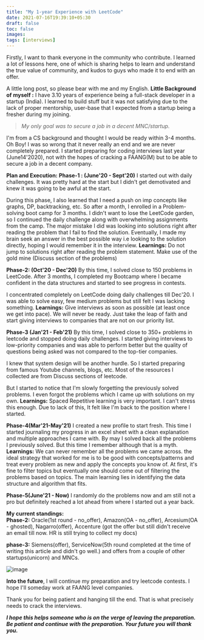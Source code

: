 ```yaml
---
title: "My 1-year Experience with LeetCode"
date: 2021-07-16T19:39:10+05:30
draft: false
toc: false
images:
tags: [interviews]
---  
```

Firstly, I want to thank everyone in the community who contribute. I learned a lot of lessons here, one of which is sharing helps to learn and understand the true value of community, and kudos to guys who made it to end with an offer.

A little long post, so please bear with me and my English.
**Little Background of myself :**
I have 3.10 years of experience being a full-stack developer in a startup (India). I learned to build stuff but it was not satisfying due to the lack of proper mentorship, user-base that I expected from a startup being a fresher during my joining.

> *My only goal was to secure a job in a decent MNC/startup.*

I'm from a CS background and thought I would be ready within 3-4 months. Oh Boy! I was so wrong that it never really an end and we are never completely prepared.
I started preparing for coding interviews last year (June14'2020), not with the hopes of cracking a FAANG(M) but to be able to secure a job in a decent company.

**Plan and Execution:**
**Phase-1 : (June'20 - Sept'20)**
I started out with daily challenges. It was pretty hard at the start but I didn't get demotivated and knew it was going to be awful at the start.

During this phase, I also learned that I need a push on imp concepts like graphs, DP, backtracking, etc.
So after a month, I enrolled in a Problem-solving boot camp for 3 months. I didn't want to lose the LeetCode garden, so I continued the daily challenge along with overwhelming assignments from the camp.
The major mistake I did was looking into solutions right after reading the problem that I fail to find the solution. Eventually, I made my brain seek an answer in the best possible way i.e looking to the solution directly, hoping I would remember it in the interview.
**Learnings:**
Do not jump to solutions right after reading the problem statement.
Make use of the gold mine (Discuss section of the problems)

**Phase-2: (Oct'20 - Dec'20)**
By this time, I solved close to 150 problems in LeetCode.
After 3 months, I completed my Bootcamp where I became confident in the data structures and started to see progress in contests.

I concentrated completely on LeetCode doing daily challenges till Dec'20. I was able to solve easy, few medium problems but still felt I was lacking something.
**Learnings:**
Give interviews as soon as possible (at least once we get into pace). We will never be ready. Just take the leap of faith and start giving interviews to companies that are not on our priority list.

**Phase-3 (Jan'21 - Feb'21)**
By this time, I solved close to 350+ problems in leetcode and stopped doing daily challenges.
I started giving interviews to low-priority companies and was able to perform better but the quality of questions being asked was not compared to the top-tier companies.

I knew that system design will be another hurdle. So I started preparing from famous Youtube channels, blogs, etc. Most of the resources I collected are from Discuss sections of leetcode.

But I started to notice that I'm slowly forgetting the previously solved problems. I even forgot the problems which I came up with solutions on my own.
**Learnings:**
Spaced Repetitive learning is very important. I can't stress this enough. Due to lack of this, It felt like I'm back to the position where I started.

**Phase-4(Mar'21-May'21)**
I created a new profile to start fresh. This time I started journaling my progress in an excel sheet with a clean explanation and multiple approaches I came with. By may I solved back all the problems I previously solved. But this time I remember although that is a myth.
**Learnings:**
We can never remember all the problems we came across. the ideal strategy that worked for me is to be good with concepts/patterns and treat every problem as new and apply the concepts you know of.
At first, it's fine to filter topics but eventually one should come out of filtering the problems based on topics. The main learning lies in identifying the data structure and algorithm that fits.

**Phase-5(June'21 - Now)**
I randomly do the problems now and am still not a pro but definitely reached a lot ahead from where I started out a year back.

**My current standings:**   
**Phase-2:** 
Oracle(1st round - no_offer), Amazon(OA - no_offer), Arcesium(OA - ghosted), Nagarro(offer), Accenture (got the offer but still didn't receive an email till now. HR is still trying to collect my docs)

**phase-3:**
Siemens(offer), ServiceNow(5th round completed at the time of writing this article and didn't go well.) and offers from a couple of other startups(unicorn) and MNCs.

![image](img/leetcodegarden.png)


**Into the future**,
l will continue my preparation and try leetcode contests.
I hope I'll someday work at FAANG level companies.

Thank you for being patient and hanging till the end. That is what precisely needs to crack the interviews.

***I hope this helps someone who is on the verge of leaving the preparation. Be patient and continue with the preparation. Your future you will thank you.***
